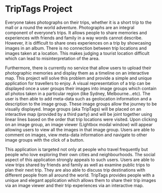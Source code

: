 TripTags Project
=========

Everyone takes photographs on their trips, whether it is a short trip to the mall or a round the world adventure. Photographs are an integral component of everyone’s trips. It allows people to share memories and experiences with friends and family in a way words cannot describe. 
However, it is difficult to share ones experiences on a trip by showcasing images in an album. There is no connection between trip locations and images taken at a location.  This makes judging a tourist location difficult which can lead to misinterpretation of the area. 

Furthermore, there is currently no service that allow users to upload their photographic memories and display them as a timeline on an interactive map. This project will solve this problem and provide a simple and unique application for travellers to enjoy.
A visual representation of a trip can be displayed once a user groups their images into image groups which contain all photos taken in a particular region (like Sydney, Melbourne…etc). The user is then able to add meta-data such as geolocation information and a description to the image group. These image groups allow the journey to be visually displayed. Image groups (aka TripTags) will be placed on an interactive map (provided by a third party) and will be joint together using linear lines based on the order that trip locations were visited.
Upon clicking on an image group, an image viewer (Lightbox modal window) will appear allowing users to view all the images in that image group. Users are able to comment on images, view meta-data information and navigate to other image groups with the click of a button.

This application is targeted not only at people who travel frequently but people who love exploring their own cities and neighbourhoods. The social aspect of this application strongly appeals to such users. Users are able to view trips shared by friends and family as well as examine public trips to plan their next trip. They are also able to discuss trip destinations with different people from all around the world.
TripTags provides people with a unique and elegant application which allows them to share their trip images via an image viewer and their trip experiences via an interactive map.
